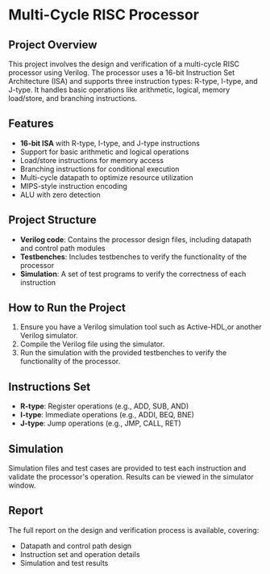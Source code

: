 # Multi-Cycle RISC Processor

## Project Overview
This project involves the design and verification of a multi-cycle RISC processor using Verilog. The processor uses a 16-bit Instruction Set Architecture (ISA) and supports three instruction types: R-type, I-type, and J-type. It handles basic operations like arithmetic, logical, memory load/store, and branching instructions.

## Features
- **16-bit ISA** with R-type, I-type, and J-type instructions
- Support for basic arithmetic and logical operations
- Load/store instructions for memory access
- Branching instructions for conditional execution
- Multi-cycle datapath to optimize resource utilization
- MIPS-style instruction encoding
- ALU with zero detection

## Project Structure
- **Verilog code**: Contains the processor design files, including datapath and control path modules
- **Testbenches**: Includes testbenches to verify the functionality of the processor
- **Simulation**: A set of test programs to verify the correctness of each instruction

## How to Run the Project
1. Ensure you have a Verilog simulation tool such as Active-HDL,or another Verilog simulator.
2. Compile the Verilog file using the simulator.
3. Run the simulation with the provided testbenches to verify the functionality of the processor.

## Instructions Set
- **R-type**: Register operations (e.g., ADD, SUB, AND)
- **I-type**: Immediate operations (e.g., ADDI, BEQ, BNE)
- **J-type**: Jump operations (e.g., JMP, CALL, RET)

## Simulation
Simulation files and test cases are provided to test each instruction and validate the processor's operation. Results can be viewed in the simulator window.

## Report
The full report on the design and verification process is available, covering:
- Datapath and control path design
- Instruction set and operation details
- Simulation and test results
